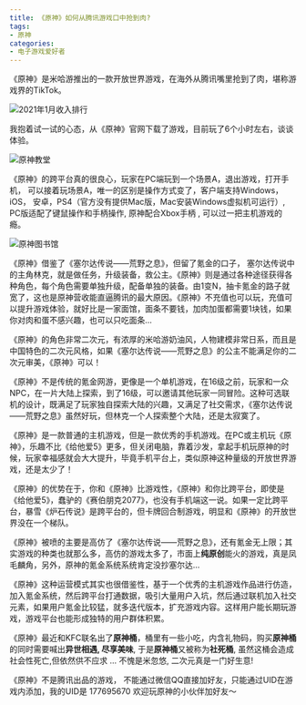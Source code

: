 ```yaml
---
title: 《原神》如何从腾讯游戏口中抢到肉?
tags: 
- 原神
categories:
- 电子游戏爱好者
---
```




《原神》是米哈游推出的一款开放世界游戏，在海外从腾讯嘴里抢到了肉，堪称游戏界的TikTok。

![2021年1月收入排行](https://cdn.fangyuanxiaozhan.com/assets/1615450603643XWkbPjEQ.png)

我抱着试一试的心态，从《原神》官网下载了游戏，目前玩了6个小时左右，谈谈体验。

![原神教堂](https://cdn.fangyuanxiaozhan.com/assets/1615452691781Ei1FDt2Q.png)

《原神》的跨平台真的很良心，玩家在PC端玩到一个场景A，退出游戏，打开手机， 可以接着玩场景A，唯一的区别是操作方式变了，客户端支持Windows， iOS， 安卓，PS4（官方没有提供Mac版，Mac安装Windows虚拟机可运行）, PC版适配了键鼠操作和手柄操作, 原神配合Xbox手柄 , 可以过一把主机游戏的瘾。



![原神图书馆](https://cdn.fangyuanxiaozhan.com/assets/1615452716597CApz7Way.png)


《原神》借鉴了《塞尔达传说——荒野之息》，但留了氪金的口子， 塞尔达传说中的主角林克，就是做任务，升级装备，救公主。《原神》则是通过各种途径获得各种角色，每个角色需要单独升级，配备单独的装备。由1变N，抽卡氪金的路子就宽了，这也是原神营收能直逼腾讯的最大原因。《原神》不充值也可以玩，充值可以提升游戏体验，就好比是一家面馆，面条不要钱，加肉加蛋都需要1块钱，如果你对肉和蛋不感兴趣，也可以只吃面条...


《原神》的角色非常二次元，有浓厚的米哈游奶油风，人物建模非常日系，而且是中国特色的二次元风格，如果《塞尔达传说——荒野之息》的公主不能满足你的二次元审美，《原神》可以！

《原神》不是传统的氪金网游，更像是一个单机游戏，在16级之前，玩家和一众NPC，在一片大陆上探索，到了16级，可以邀请其他玩家一同冒险。这种可选联机的设计，既满足了玩家独自探索大陆的兴趣，又满足了社交需求，《塞尔达传说——荒野之息》虽然好玩，但林克一个人探索整个大陆，还是太寂寞了。

《原神》是一款普通的主机游戏，但是一款优秀的手机游戏。在PC或主机玩《原神》，乐趣不比《给他爱5》更多，但关闭电脑，靠着沙发，拿起手机玩原神的时候，玩家幸福感就会大大提升，毕竟手机平台上，类似原神这种量级的开放世界游戏，还是太少了！

《原神》的优势在于，你和《原神》比游戏性，《原神》和你比跨平台，即使是《给他爱5》，蠢驴的《赛伯朋克2077》，也没有手机端这一说。如果一定比跨平台，暴雪《炉石传说》是跨平台的，但卡牌回合制游戏，明显和《原神》的开放世界没在一个梯队。

《原神》被喷的主要是高仿了《塞尔达传说——荒野之息》，还有氪金无上限；其实游戏的种类也就那么多，高仿的游戏太多了，市面上**纯原创**能火的游戏，真是凤毛麟角，另外，原神的氪金系统系统肯定没抄塞尔达...


《原神》这种运营模式其实也很借鉴性，基于一个优秀的主机游戏作品进行仿造，加入氪金系统，然后跨平台打通数据，吸引大量用户入坑，然后通过联机加入社交元素，如果用户氪金比较猛，就多迭代版本，扩充游戏内容。这样用户能长期玩游戏，游戏平台也能形成独特的用户群体积累。


《原神》最近和KFC联名出了**原神桶**，桶里有一些小吃，内含礼物码，购买**原神桶**的同时需要喊出**异世相遇, 尽享美味**, 于是**原神桶**又被称为**社死桶**, 虽然这桶会造成社会性死亡,但依然供不应求 ... 不愧是米忽悠, 二次元真是一门好生意!


《原神》不是腾讯出品的游戏， 不能通过微信QQ直接加好友，只能通过UID在游戏内添加，我的UID是 177695670  欢迎玩原神的小伙伴加好友～







